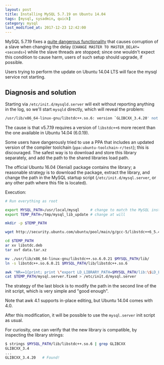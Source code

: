 ```yaml
---
layout: post
title: Installing MySQL 5.7.19 on Ubuntu 14.04
tags: [mysql, sysadmin, quick]
category: mysql
last_modified_at: 2017-12-23 12:42:00
---
```


MySQL 5.7.19 fixes a [quite dangerous functionality](https://bugs.mysql.com/bug.php?id=84375) that causes corruption of a slave when changing the delay (`CHANGE MASTER TO MASTER_DELAY=<seconds>`) while the slave threads are stopped; since one wouldn't expect this condition to cause harm, users of such setup should upgrade, if possible.

Users trying to perform the update on Ubuntu 14.04 LTS will face the mysql service not starting.

## Diagnosis and solution

Starting via `/etc/init.d/mysqld.server` will exit without reporting anything in the log, so we'll start `mysqld` directly, which will reveal the problem:

```sh
/usr/lib/x86_64-linux-gnu/libstdc++.so.6: version `GLIBCXX_3.4.20' not found
```

The cause is that v5.7.19 requires a version of `libstdc++6` more recent than the one available in Ubuntu 14.04 (6.0.19).

Some users have dangerously tried to use a PPA that includes an updated version of the compiler toolchain (`ppa:ubuntu-toolchain-r/test`); this is discouraged. The safest way is to download and store this library separately, and add the path to the shared libraries load path.

The official Ubuntu 16.04 (Xenial) package contains the library; a reasonable strategy is to download the package, extract the library, and change the path in the MySQL startup script (`/etc/init.d/mysql.server`, or any other path where this file is located).

Execution:

```sh
# Run everything as root

export MYSQL_PATH=/usr/local/mysql     # change to match the MySQL installation path
export TEMP_PATH=/tmp/mysql_lib_update # change at will

mkdir -p $TEMP_PATH

wget http://security.ubuntu.com/ubuntu/pool/main/g/gcc-5/libstdc++6_5.4.0-6ubuntu1~16.04.4_amd64.deb -O $TEMP_PATH/libstdc.deb

cd $TEMP_PATH
ar xv libstdc.deb
tar xvf data.tar.xz

mv ./usr/lib/x86_64-linux-gnu/libstdc++.so.6.0.21 $MYSQL_PATH/lib/
ln -s libstdc++.so.6.0.21 $MYSQL_PATH/lib/libstdc++.so.6

awk "NR==1{print; print \"export LD_LIBRARY_PATH=$MYSQL_PATH/lib:\$LD_LIBRARY_PATH\"} NR!=1" /etc/init.d/mysql.server > $TEMP_PATH/mysql.server.fixed
cat $TEMP_PATH/mysql.server.fixed > /etc/init.d/mysql.server
```

The strategy of the last block is to modify the path in the second line of the init script, which is very simple and "good enough".

Note that awk 4.1 supports in-place editing, but Ubuntu 14.04 comes with 4.0.

After this modification, it will be possible to use the `mysql.server` init script as usual.

For curiosity, one can verify that the new library is compatible, by inspecting the library strings:

```sh
$ strings $MYSQL_PATH/lib/libstdc++.so.6 | grep GLIBCXX
GLIBCXX_3.4
...
GLIBCXX_3.4.20   # Found!
```
